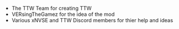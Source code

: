 - The TTW Team for creating TTW
- VERsingTheGamez for the idea of the mod
- Various xNVSE and TTW Discord members for thier help and ideas